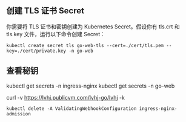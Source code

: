 ## 创建 TLS 证书 Secret
你需要将 TLS 证书和密钥创建为 Kubernetes Secret。假设你有 tls.crt 和 tls.key 文件，运行以下命令创建 Secret：

    kubectl create secret tls go-web-tls --cert=./cert/tls.pem --key=./cert/private.key -n go-web

## 查看秘钥
kubectl get secrets -n ingress-nginx
kubectl get secrets -n go-web

curl -v https://lvhj.publicvm.com/lvhj-go/lvhj -k

    kubectl delete -A ValidatingWebhookConfiguration ingress-nginx-admission

